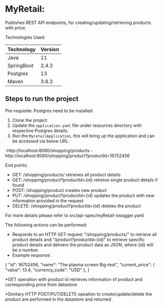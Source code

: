 # MyRetail: 
Publishes  REST API endpoints,  for creating/updating/retrieving products with price. 

Technologies Used:

| Technology    | Version       |
| ------------- | ------------- |
| Java          | 11  |
| SpringBoot    | 2.4.3|
|Postgres       | 13|
|Maven          |3.6.3


## Steps to run the project 
Pre-requisite:  Postgres need to be installed
1. Clone the project  
2. Update the `application.yaml` file under resources directory with respective Postgres details.  
3. Run the `MyretailApplication`, this will bring up the application and can be accessed via below URL:  

-http://localhost:8080/shopping/products
-http://localhost:8080/shopping/product?productId=16752456

End points: 
- GET:  /shopping/products/  retreives all product details  
- GET: /shopping/product?productId={id} retreive single product details if found  
- POST: /shopping/product creates new product  
- PUT: /shopping/product?productId={id} updates the product with new information provided in the request  
- DELETE: /shopping/product?productId={id} deletes the product  

For more details please refer to src/api-spec/myRetail-swagger.yaml

The following actions can be performed:  
* Responds to an HTTP GET request  "/shopping/products/" to retrieve all product details and "/product?productId={id}" to retrieve specific product details and delivers the product data as JSON, where {id} will be a number.  
* Example response:

{
    "id": 16752456, 
    "name": "The plasma screen Big-test",
    "current_price": {
        "value": 13.4,
        "currency_code": "USD"
    },
}
 
*GET operation with product id retrieves information of product and corresponding price from datastore
  
*Similary HTTP POST/PUT/DELETE opeation to create/update/delete the product  are performed in the datastore and returned





